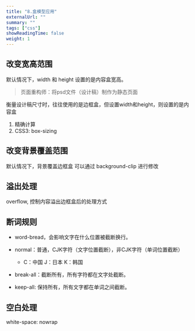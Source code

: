 ```yaml
---
title: "8.盒模型应用"
externalUrl: ""
summary: ""
tags: ["css"]
showReadingTime: false
weight: 1
---
```


## 改变宽高范围
默认情况下，width 和 height 设置的是内容盒宽高。
> 页面重构师：将psd文件（设计稿）制作为静态页面

衡量设计稿尺寸时，往往使用的是边框盒，但设置width和height，则设置的是内容盒

1. 精确计算
2. CSS3: box-sizing


## 改变背景覆盖范围
默认情况下，背景覆盖边框盒
可以通过 background-clip 进行修改

## 溢出处理
overflow, 控制内容溢出边框盒后的处理方式

## 断词规则
- word-bread，会影响文字在什么位置被截断换行。

- normal：普通，CJK字符（文字位置截断），非CJK字符（单词位置截断）
    - C：中国 J：日本 K：韩国
- break-all：截断所有，所有字符都在文字处截断。
- keep-all: 保持所有，所有文字都在单词之间截断。

## 空白处理
white-space: nowrap
